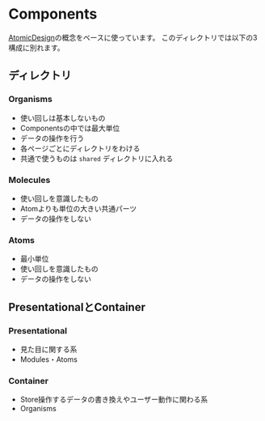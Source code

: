 # Components
[AtomicDesign](https://bradfrost.com/blog/post/atomic-web-design/)の概念をベースに使っています。
このディレクトリでは以下の3構成に別れます。

## ディレクトリ
### Organisms
- 使い回しは基本しないもの
- Componentsの中では最大単位
- データの操作を行う
- 各ページごとにディレクトリをわける
- 共通で使うものは `shared` ディレクトリに入れる

### Molecules
- 使い回しを意識したもの
- Atomよりも単位の大きい共通パーツ
- データの操作をしない


### Atoms
- 最小単位
- 使い回しを意識したもの
- データの操作をしない

## PresentationalとContainer 
### Presentational
- 見た目に関する系
- Modules・Atoms

### Container
- Store操作するデータの書き換えやユーザー動作に関わる系
- Organisms